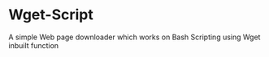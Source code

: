 # Wget-Script
A simple Web page downloader which works on Bash Scripting using Wget inbuilt function
